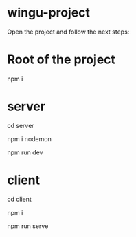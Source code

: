 # wingu-project

Open the project and follow the next steps:

# Root of the project

npm i

# server

cd server

npm i nodemon

npm run dev

# client

cd client

npm i

npm run serve




